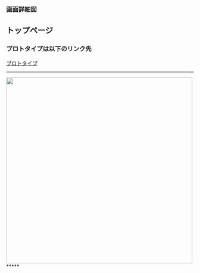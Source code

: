 ### 画面詳細図
## トップページ
### プロトタイプは以下のリンク先
[プロトタイプ](https://www.figma.com/file/ONoBK7PDom6dPhEk6BZA4E/Untitled?node-id=0%3A1)
*****
<img src="../img/toppage.png" width="500">
*****
